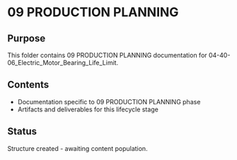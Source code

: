# 09 PRODUCTION PLANNING

## Purpose
This folder contains 09 PRODUCTION PLANNING documentation for 04-40-06_Electric_Motor_Bearing_Life_Limit.

## Contents
- Documentation specific to 09 PRODUCTION PLANNING phase
- Artifacts and deliverables for this lifecycle stage

## Status
Structure created - awaiting content population.
